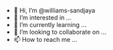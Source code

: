 - 👋 Hi, I’m @williams-sandjaya
- 👀 I’m interested in ...
- 🌱 I’m currently learning ...
- 💞️ I’m looking to collaborate on ...
- 📫 How to reach me ...

<!---
williams-sandjaya/williams-sandjaya is a ✨ special ✨ repository because its `README.md` (this file) appears on your GitHub profile.
You can click the Preview link to take a look at your changes.
--->
